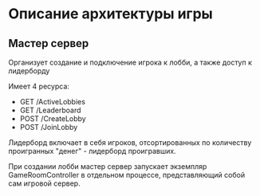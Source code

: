 # Описание архитектуры игры

## Мастер сервер

Организует создание и подключение игрока к лобби, а также доступ к лидерборду

Имеет 4 ресурса:
- GET /ActiveLobbies
- GET /Leaderboard
- POST /CreateLobby
- POST /JoinLobby

Лидерборд включает в себя игроков, отсортированных по количеству проигранных "денег" - лидерборд проигравших.

При создании лобби мастер сервер запускает экземпляр GameRoomController в отдельном процессе, представляющий собой сам игровой сервер.

